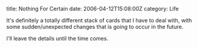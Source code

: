 title: Nothing For Certain
date: 2006-04-12T15:08:00Z
category: Life

It's definitely a totally different stack of cards that I have to deal with, with some sudden/unexpected changes that is going to occur in the future.

I'll leave the details until the time comes.
